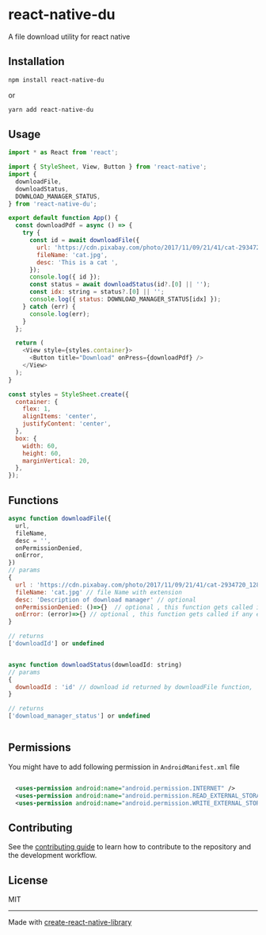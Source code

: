 # react-native-du

A file download utility for react native

## Installation

```sh
npm install react-native-du
```

or

```sh
yarn add react-native-du
```

## Usage

```js
import * as React from 'react';

import { StyleSheet, View, Button } from 'react-native';
import {
  downloadFile,
  downloadStatus,
  DOWNLOAD_MANAGER_STATUS,
} from 'react-native-du';

export default function App() {
  const downloadPdf = async () => {
    try {
      const id = await downloadFile({
        url: 'https://cdn.pixabay.com/photo/2017/11/09/21/41/cat-2934720_1280.jpg',
        fileName: 'cat.jpg',
        desc: 'This is a cat ',
      });
      console.log({ id });
      const status = await downloadStatus(id?.[0] || '');
      const idx: string = status?.[0] || '';
      console.log({ status: DOWNLOAD_MANAGER_STATUS[idx] });
    } catch (err) {
      console.log(err);
    }
  };

  return (
    <View style={styles.container}>
      <Button title="Download" onPress={downloadPdf} />
    </View>
  );
}

const styles = StyleSheet.create({
  container: {
    flex: 1,
    alignItems: 'center',
    justifyContent: 'center',
  },
  box: {
    width: 60,
    height: 60,
    marginVertical: 20,
  },
});
```

## Functions

```js
async function downloadFile({
  url,
  fileName,
  desc = '',
  onPermissionDenied,
  onError,
})
// params
{
  url : 'https://cdn.pixabay.com/photo/2017/11/09/21/41/cat-2934720_1280.jpg' // request url,
  fileName: 'cat.jpg' // file Name with extension
  desc: 'Description of download manager' // optional
  onPermissionDenied: ()=>{}  // optional , this function gets called if storgae permission is denied
  onError: (error)=>{} // optional , this function gets called if any exception is thrown
}

// returns
['downloadId'] or undefined


async function downloadStatus(downloadId: string)
// params
{
  downloadId : 'id' // download id returned by downloadFile function,
}

// returns
['download_manager_status'] or undefined



```

## Permissions

You might have to add following permission in `AndroidManifest.xml` file

```xml

  <uses-permission android:name="android.permission.INTERNET" />
  <uses-permission android:name="android.permission.READ_EXTERNAL_STORAGE" />
  <uses-permission android:name="android.permission.WRITE_EXTERNAL_STORAGE" />

```

## Contributing

See the [contributing guide](CONTRIBUTING.md) to learn how to contribute to the repository and the development workflow.

## License

MIT

---

Made with [create-react-native-library](https://github.com/callstack/react-native-builder-bob)
